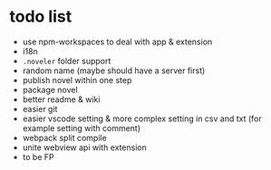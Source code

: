 # todo list

- use npm-workspaces to deal with app & extension
- i18n
- `.noveler` folder support
- random name (maybe should have a server first)
- publish novel within one step
- package novel
- better readme & wiki
- easier git
- easier vscode setting & more complex setting in csv and txt (for example setting with comment)
- webpack split compile
- unite webview api with extension
- to be FP
